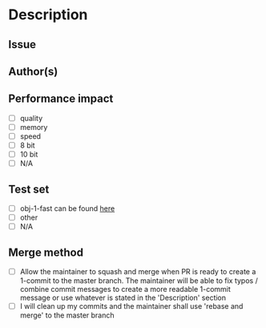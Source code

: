 # Description

## Issue

<!--
Mention if the PR fixes or address an issue in this section
https://docs.gitlab.com/ee/user/project/issues/managing_issues.html#closing-issues-automatically
Example
Closes #4, #6, Related to #5
If this is a bug fix that does not have an issue created for it, please create one with enough info to reproduce the issue
--->

## Author(s)

<!--
It is prefered to use a pingable name, aka your gitlab username, but it is fine to use your real name or alias as well
--->

## Performance impact

<!--
Type an x in the box that is relevant to your PR. Make sure to mention in what way in the description
Example
- [x] memory
--->

- [ ] quality
- [ ] memory
- [ ] speed
- [ ] 8 bit
- [ ] 10 bit
- [ ] N/A

## Test set

- [ ] obj-1-fast can be found [here](https://media.xiph.org/video/derf/objective-1-fast.tar.gz)
- [ ] other
- [ ] N/A

## Merge method

- [ ] Allow the maintainer to squash and merge when PR is ready to create a 1-commit to the master branch. The maintainer will be able to fix typos / combine commit messages to create a more readable 1-commit message or use whatever is stated in the 'Description' section
- [ ] I will clean up my commits and the maintainer shall use 'rebase and merge' to the master branch
